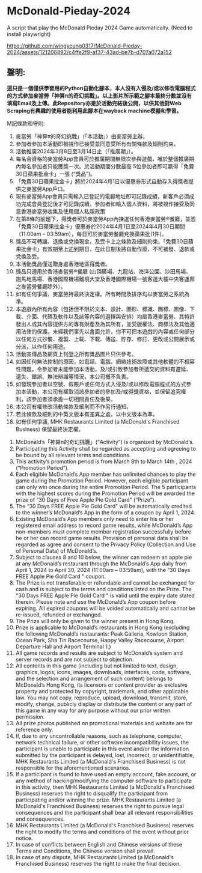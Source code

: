# McDonald-Pieday-2024
A script that play the McDonald Pieday 2024 Game automatically. (Need to install playwright)

https://github.com/wingyeung0317/McDonald-Pieday-2024/assets/121206892/c4ffe2f9-af37-43ad-be7b-d707a072a152

## 聲明: 
**這只是一個僅供學習用的Python自動化腳本，本人沒有入侵及/或以修改電腦程式的方式參加麥當勞「神算π的奇幻挑戰」。以上影片所示範之腳本最終分數並沒有填寫Email及上傳。此Repository亦是於活動完結後公開，以供其他對Web Scraping有興趣的使用者能利用此腳本在wayback machine模擬和學習。**

M記條款和守則:
<span data-v-8c32dccb="" data-v-12a682ef=""><ol data-v-8c32dccb=""><li data-v-8c32dccb="">麥當勞「神算π的奇幻挑戰」（「本活動」）由麥當勞主辦。</li><li data-v-8c32dccb=""> 參加者參加本活動即被視作已接受並同意受所有有關條款及細則約束。 </li><li data-v-8c32dccb="">活動推廣2024年3月8日至3月14日止（「推廣期」）。</li><li data-v-8c32dccb=""> 每名合資格的麥當勞App會員可於推廣期間無限次參與遊戲，唯於整個推廣期內每名參加者只能獲獎一次。於活動期間分數最高 5位參加者即可贏得「免費30日蘋果批金卡」一張 (“獎品”)。 </li><li data-v-8c32dccb=""> 「免費30日蘋果批金卡」將於2024年4月1日以優惠券形式自動存入得獎者提供之麥當勞App戶口。 </li><li data-v-8c32dccb=""> 現有麥當勞App會員只需輸入已登記的電郵地址即可記錄成績，新客戶必須成功完成會員登記後才可記錄成績。參加者如輸入個人資料，將被視作接受及同意香港麥當勞收集及使用個人私隱政策 </li><li data-v-8c32dccb=""> 在第8條的前題下，得獎者可於麥當勞App內揀選任何香港麥當勞®餐廳，並憑「免費30日蘋果批金卡」優惠券於2024年4月1日至2024年4月30日期間（11:00am – 03:59am），每日可於麥當勞餐廳兌換蘋果批(1件)。 </li><li data-v-8c32dccb=""> 獎品不可轉讓、退換或兌換現金，及受卡上之條款及細則約束。「免費30日蘋果批金卡」有效期至上述到期日，在此日期後將自動作廢，不可補發、退款或兌換及受。 </li><li data-v-8c32dccb="">本活動獎品僅送贈身處香港地區得獎者。</li><li data-v-8c32dccb=""> 獎品只適用於香港麥當勞®餐廳 (山頂廣場、九龍站、海洋公園、沙田馬場、跑馬地馬場、香港國際機場離境大堂及香港國際機場一號客運大樓中央客運廊之麥當勞餐廳除外）。 </li><li data-v-8c32dccb=""> 如有任何爭議，麥當勞持最終決定權。所有時間及排序均以麥當勞之系統為準。 </li><li data-v-8c32dccb=""> 本遊戲內所有內容（包括但不限於文本、設計、圖形、標識、圖標、圖像、下載、介面、代碼及軟件以及該等內容的選擇與安排）均屬香港麥當勞、其特許發出人或其內容提供方的專有財產及為其所有，並受版權法、商標法及其他適用法律的保護。未經我們事先以書面允許，你不可把本遊戲的內容或任何部分以任何方式抄襲、複製、上載、下載、傳送、貯存、修訂、更改或公開展示或分派，以作任何用途。 </li><li data-v-8c32dccb="">活動宣傳品及網頁上刊登之所有獎品圖片只供參考。</li><li data-v-8c32dccb=""> 如因任何無法控制的原因，如電話、電腦、網絡技術故障或其他軟體的不相容性問題，令參加者未能參加本活動，及/或引致參加者所遞交的資料有遲延、遺失、錯誤、無法辨識等情況，本公司概不負責。 </li><li data-v-8c32dccb=""> 如發現參加者以空號、假賬戶或任何方式入侵及/或以修改電腦程式的方式參加本活動，本公司有權取消該參加者的參加及/或得獎資格，並保留追究權利，該參加者須承擔一切相關責任及後果。 </li><li data-v-8c32dccb="">本公司有權修改活動條款及細則而不作另行通知。</li><li data-v-8c32dccb="">若此條款及細則的中英文版本有差異之處，以中文版本為準。</li><li data-v-8c32dccb=""> 如有任何爭議, MHK Restaurants Limited (a McDonald's Franchised Business) 保留最終決定權。 </li></ol><ol data-v-8c32dccb=""><li data-v-8c32dccb=""> McDonald’s「神算π的奇幻挑戰」(“Activity”) is organized by McDonald’s. </li><li data-v-8c32dccb=""> Participating this Activity shall be regarded as accepting and agreeing to be bound by all relevant terms and conditions. </li><li data-v-8c32dccb=""> This activity’s promotion period is from March 8th to March 14th , 2024 (“Promotion Period”). </li><li data-v-8c32dccb=""> Each eligible McDonald’s App member has unlimited chances to play the game during the Promotion Period. However, each eligible participant can only win once during the entire Promotion Period. The 5 participants with the highest scores during the Promotion Period will be awarded the prize of “30 Days of Free Apple Pie Gold Card” (“Prize”). </li><li data-v-8c32dccb=""> The “30 Days FREE Apple Pie Gold Card" will be automatically credited to the winner’s McDonald’s App in the form of a coupon by April 1, 2024. </li><li data-v-8c32dccb=""> Existing McDonald’s App members only need to enter his or her registered email address to record game results, while McDonald’s App non-members must complete member registration successfully before he or her can record game results. Provision of personal data shall be regarded as agree and consent to the Privacy Policy (Collection and Use of Personal Data) of McDonald’s. </li><li data-v-8c32dccb=""> Subject to clauses 8 and 10 below, the winner can redeem an apple pie at any McDonald’s restaurant through the McDonald’s App daily from April 1, 2024 to April 30, 2024 (11:00am – 03:59am), with the “30 Days FREE Apple Pie Gold Card " coupon. </li><li data-v-8c32dccb=""> The Prize is not transferable or refundable and cannot be exchanged for cash and is subject to the terms and conditions listed on the Prize. The "30 Days FREE Apple Pie Gold Card " is valid until the expiry date stated therein. Please note and use the McDonald’s App coupon before expiring. All expired coupons will be voided automatically and cannot be re-issued, refunded or exchanged. </li><li data-v-8c32dccb=""> The Prize will only be given to the winner present in Hong Kong. </li><li data-v-8c32dccb=""> Prize is applicable to McDonald’s restaurants in Hong Kong (excluding the following McDonald’s restaurants: Peak Galleria, Kowloon Station, Ocean Park, Sha Tin Racecourse, Happy Valley Racecourse, Airport Departure Hall and Airport Terminal 1.) </li><li data-v-8c32dccb=""> All game records and results are subject to McDonald’s system and server records and are not subject to objection. </li><li data-v-8c32dccb=""> All contents in this game (including but not limited to text, design, graphics, logos, icons, images, downloads, interfaces, code, software, and the selection and arrangement of such content) belongs to McDonald’s Hong Kong, its licensors or content provider as exclusive property and protected by copyright, trademark, and other applicable law. You may not copy, reproduce, upload, download, transmit, store, modify, change, publicly display or distribute the content or any part of this game in any way for any purpose without our prior written permission. </li><li data-v-8c32dccb=""> All prize photos published on promotional materials and website are for reference only. </li><li data-v-8c32dccb=""> If, due to any uncontrollable reasons, such as telephone, computer, network technical failure, or other software incompatibility issues, the participant is unable to participate in this event and/or the information submitted by the participant is delayed, lost, incorrect, or unidentifiable, MHK Restaurants Limited (a McDonald's Franchised Business) is not responsible for the aforementioned scenarios. </li><li data-v-8c32dccb=""> If a participant is found to have used an empty account, fake account, or any method of hacking/modifying the computer software to participate in this activity, then MHK Restaurants Limited (a McDonald's Franchised Business) reserves the right to disqualify the participant from participating and/or winning the prize. MHK Restaurants Limited (a McDonald's Franchised Business) reserves the right to pursue legal consequences and the participant shall bear all relevant responsibilities and consequences. </li><li data-v-8c32dccb=""> MHK Restaurants Limited (a McDonald's Franchised Business) reserves the right to modify the terms and conditions of the event without prior notice. </li><li data-v-8c32dccb=""> In case of conflicts between English and Chinese versions of these Terms and Conditions, the Chinese version shall prevail. </li><li data-v-8c32dccb=""> In case of any dispute, MHK Restaurants Limited (a McDonald's Franchised Business) reserves the right to make the final decision. </li></ol></span>
